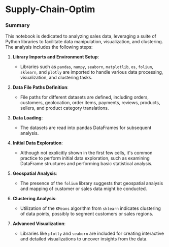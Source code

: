 # Supply-Chain-Optim

### Summary

This notebook is dedicated to analyzing sales data, leveraging a suite of Python libraries to facilitate data manipulation, visualization, and clustering. The analysis includes the following steps:

1. **Library Imports and Environment Setup**:
    - Libraries such as `pandas`, `numpy`, `seaborn`, `matplotlib`, `os`, `folium`, `sklearn`, and `plotly` are imported to handle various data processing, visualization, and clustering tasks.

2. **Data File Paths Definition**:
    - File paths for different datasets are defined, including orders, customers, geolocation, order items, payments, reviews, products, sellers, and product category translations.

3. **Data Loading**:
    - The datasets are read into pandas DataFrames for subsequent analysis.

4. **Initial Data Exploration**:
    - Although not explicitly shown in the first few cells, it's common practice to perform initial data exploration, such as examining DataFrame structures and performing basic statistical analysis.

5. **Geospatial Analysis**:
    - The presence of the `folium` library suggests that geospatial analysis and mapping of customer or sales data might be conducted.

6. **Clustering Analysis**:
    - Utilization of the `KMeans` algorithm from `sklearn` indicates clustering of data points, possibly to segment customers or sales regions.

7. **Advanced Visualization**:
    - Libraries like `plotly` and `seaborn` are included for creating interactive and detailed visualizations to uncover insights from the data.
